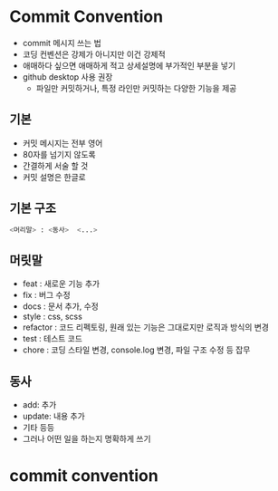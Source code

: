 # Commit Convention

- commit 메시지 쓰는 법
- 코딩 컨벤션은 강제가 아니지만 이건 강제적
- 애매하다 싶으면 애매하게 적고 상세설명에 부가적인 부분을 넣기
- github desktop 사용 권장
  - 파일만 커밋하거나, 특정 라인만 커밋하는 다양한 기능을 제공

## 기본

- 커밋 메시지는 전부 영어
- 80자를 넘기지 않도록
- 간결하게 서술 할 것
- 커밋 설명은 한글로

## 기본 구조

```bash
<머리말> : <동사>  <...>
```

## 머릿말

- feat : 새로운 기능 추가
- fix : 버그 수정
- docs : 문서 추가, 수정
- style : css, scss
- refactor : 코드 리펙토링, 원래 있는 기능은 그대로지만 로직과 방식의 변경
- test : 테스트 코드
- chore : 코딩 스타일 변경, console.log 변경, 파일 구조 수정 등 잡무 

## 동사

- add: 추가
- update: 내용 추가
- 기타 등등
- 그러나 어떤 일을 하는지 명확하게 쓰기
# commit convention